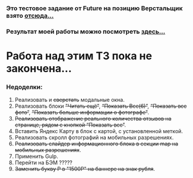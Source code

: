 
### Это тестовое задание от Future на позицию Верстальщик взято [отсюда...](https://github.com/fugr-ru/frontend-html-3)

### Результат моей работы можно посмотреть [здесь...](http://rinat-future-layout-test.surge.sh)

# Работа над этим ТЗ пока не закончена...

### Недоделки:
1. Реализовать и ~~сверстать~~ модальные окна.
1. Реализовать блоки ~~"Читать ещё"~~, ~~“Показать Все(6)”~~, ~~“Показать все фото”~~, ~~"Показать больше информации о фотографе"~~.
1. ~~Реализовать отображение реального количества отзывов на странице, рядом с кнопкой “Показать все”~~.
1. Вставить Яндекс Карту в блок с картой, с установленной меткой.
1. Реализовать скролл фотографий на мобильных разрешениях.
1. ~~Реализовать слайдер информационного блока в секции map на мобильных разрешениях~~.
1. Применить Gulp.
1. Перейти на БЭМ ?????
1. ~~Заменить букву Р в "1500Р" на баннере на знак рубля~~.
